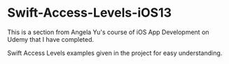 # Swift-Access-Levels-iOS13
This is a section from Angela Yu's course of iOS App Development on Udemy that I have completed.

Swift Access Levels examples given in the project for easy understanding.
